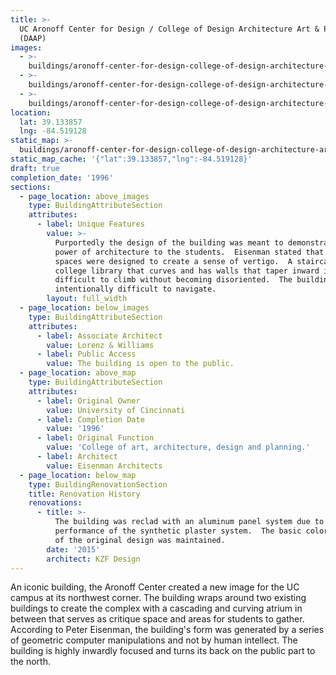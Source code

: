 ```yaml
---
title: >-
  UC Aronoff Center for Design / College of Design Architecture Art & Planning
  (DAAP)
images:
  - >-
    buildings/aronoff-center-for-design-college-of-design-architecture-art-and-planning-daap/aronoff-center-for-design-college-of-design-architecture-art-and-planning-daap-0_s5oxvh
  - >-
    buildings/aronoff-center-for-design-college-of-design-architecture-art-and-planning-daap/aronoff-center-for-design-college-of-design-architecture-art-and-planning-daap-1_zjuyif
  - >-
    buildings/aronoff-center-for-design-college-of-design-architecture-art-and-planning-daap/aronoff-center-for-design-college-of-design-architecture-art-and-planning-daap-2_r1kvps
location:
  lat: 39.133857
  lng: -84.519128
static_map: >-
  buildings/aronoff-center-for-design-college-of-design-architecture-art-and-planning-daap/static-map_klz0za
static_map_cache: '{"lat":39.133857,"lng":-84.519128}'
draft: true
completion_date: '1996'
sections:
  - page_location: above_images
    type: BuildingAttributeSection
    attributes:
      - label: Unique Features
        value: >-
          Purportedly the design of the building was meant to demonstrate the
          power of architecture to the students.  Eisenman stated that vertical
          spaces were designed to create a sense of vertigo.  A staircase in the
          college library that curves and has walls that taper inward is
          difficult to climb without becoming disoriented.  The building is
          intentionally difficult to navigate.
        layout: full_width
  - page_location: below_images
    type: BuildingAttributeSection
    attributes:
      - label: Associate Architect
        value: Lorenz & Williams
      - label: Public Access
        value: The building is open to the public.
  - page_location: above_map
    type: BuildingAttributeSection
    attributes:
      - label: Original Owner
        value: University of Cincinnati
      - label: Completion Date
        value: '1996'
      - label: Original Function
        value: 'College of art, architecture, design and planning.'
      - label: Architect
        value: Eisenman Architects
  - page_location: below_map
    type: BuildingRenovationSection
    title: Renovation History
    renovations:
      - title: >-
          The building was reclad with an aluminum panel system due to the poor
          performance of the synthetic plaster system.  The basic color coding
          of the original design was maintained.
        date: '2015'
        architect: KZF Design
---
```


An iconic building, the Aronoff Center created a new image for the UC campus at its northwest corner. The building wraps around two existing buildings to create the complex with a cascading and curving atrium in between that serves as critique space and areas for students to gather. According to Peter Eisenman, the building's form was generated by a series of geometric computer manipulations and not by human intellect. The building is highly inwardly focused and turns its back on the public part to the north.
